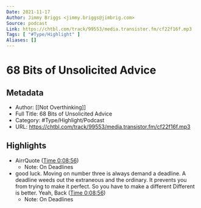 ```yaml
---
Date: 2021-11-17
Author: Jimmy Briggs <jimmy.briggs@jimbrig.com>
Source: podcast
Link: https://chtbl.com/track/99553/media.transistor.fm/cf22f16f.mp3
Tags: [ "#Type/Highlight" ]
Aliases: []
---
```

# 68 Bits of Unsolicited Advice

## Metadata
- Author: [[Not Overthinking]]
- Full Title: 68 Bits of Unsolicited Advice
- Category: #Type/Highlight/Podcast
- URL: https://chtbl.com/track/99553/media.transistor.fm/cf22f16f.mp3

## Highlights
- AirrQuote ([Time 0:08:56](https://www.airr.io/quote/5f37243aa7c7e0ae0a99a87e))
    - Note: On Deadlines
- good luck. Moving on number three is always demand a deadline. A deadline weeds out the extraneous and the ordinary. It prevents you from trying to make it perfect. So you have to make a different Different is better. Yeah, Back ([Time 0:08:56](https://www.airr.io/quote/5edc26024a3a2c2245473960))
    - Note: On Deadlines
